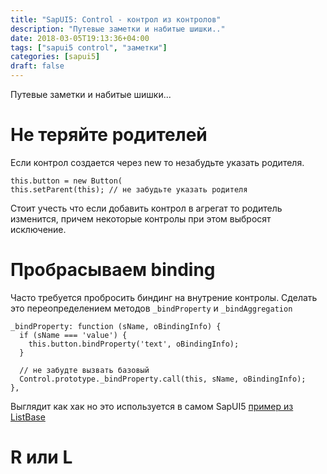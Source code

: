 ```yaml
---
title: "SapUI5: Control - контрол из контролов"
description: "Путевые заметки и набитые шишки.."
date: 2018-03-05T19:13:36+04:00
tags: ["sapui5 control", "заметки"]
categories: [sapui5]
draft: false
---
```

Путевые заметки и набитые шишки...

# Не теряйте родителей

Если контрол создается через new то незабудьте указать родителя.

```
this.button = new Button(
this.setParent(this); // не забудьте указать родителя
```
Стоит учесть что если добавить контрол в агрегат то родитель изменится, причем некоторые контролы при этом выбросят исключение.

# Пробрасываем binding
Часто требуется пробросить биндинг на внутрение контролы. Сделать это переопределением методов ``_bindProperty`` и ``_bindAggregation``
```
_bindProperty: function (sName, oBindingInfo) {
  if (sName === 'value') {
    this.button.bindProperty('text', oBindingInfo);
  }
  
  // не забудте вызвать базовый
  Control.prototype._bindProperty.call(this, sName, oBindingInfo);
},
```
Выглядит как хак но это используется в самом SapUI5
[пример из ListBase](https://github.com/SAP/openui5/blob/f8c120bb2515aa20ba313fa3439c66aa61060ef3/src/sap.m/src/sap/m/ListBase.js#L573)

# R или L
